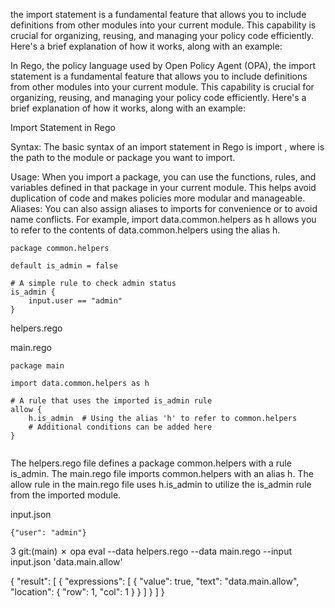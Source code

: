 the import statement is a fundamental feature that allows you to include definitions from other modules into your current module. This capability is crucial for organizing, reusing, and managing your policy code efficiently. Here's a brief explanation of how it works, along with an example:



In Rego, the policy language used by Open Policy Agent (OPA), the import statement is a fundamental feature that allows you to include definitions from other modules into your current module. This capability is crucial for organizing, reusing, and managing your policy code efficiently. Here's a brief explanation of how it works, along with an example:

Import Statement in Rego


Syntax: The basic syntax of an import statement in Rego is import <path>, where <path> is the path to the module or package you want to import.

Usage: When you import a package, you can use the functions, rules, and variables defined in that package in your current module. This helps avoid duplication of code and makes policies more modular and manageable.
Aliases: You can also assign aliases to imports for convenience or to avoid name conflicts. For example, import data.common.helpers as h allows you to refer to the contents of data.common.helpers using the alias h.

```
package common.helpers

default is_admin = false

# A simple rule to check admin status
is_admin {
    input.user == "admin"
}

```
helpers.rego 

main.rego 
```
package main

import data.common.helpers as h

# A rule that uses the imported is_admin rule
allow {
    h.is_admin  # Using the alias 'h' to refer to common.helpers
    # Additional conditions can be added here
}


```

The helpers.rego file defines a package common.helpers with a rule is_admin.
The main.rego file imports common.helpers with an alias h.
The allow rule in the main.rego file uses h.is_admin to utilize the is_admin rule from the imported module.


input.json

```
{"user": "admin"}
```

3 git:(main) ✗ opa eval --data helpers.rego --data main.rego --input input.json 'data.main.allow'         
    
{
  "result": [
    {
      "expressions": [
        {
          "value": true,
          "text": "data.main.allow",
          "location": {
            "row": 1,
            "col": 1
          }
        }
      ]
    }
  ]
}